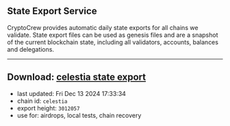 ## State Export Service
CryptoCrew provides automatic daily state exports for all chains we validate. State export files can be used as genesis files and are a snapshot of the current blockchain state, including all validators, accounts, balances and delegations.

---
**Download: [celestia state export](https://dl-eu2.ccvalidators.com/SERVICE/celestia/celestia_export_3012057.json)**
---

- last updated: Fri Dec 13 2024 17:33:34
- chain id: `celestia`
- export height: `3012057`
- use for: airdrops, local tests, chain recovery
